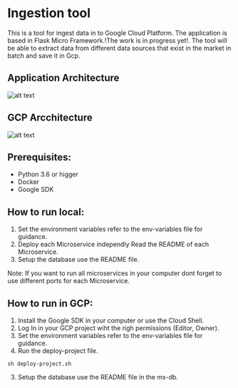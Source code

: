 # Ingestion tool

This is a tool for ingest data in to Google Cloud Platform. The application is based in Flask Micro Framework.!The work is in progress yet!.
The tool will be able to extract data from different data sources that exist in the market in batch and save it in Gcp.

## Application Architecture

![alt text](https://github.com/[username]/[reponame]/blob/[branch]/image.jpg?raw=true)

## GCP Arcchitecture

![alt text](https://github.com/[username]/[reponame]/blob/[branch]/image.jpg?raw=true)

## Prerequisites:
* Python 3.6 or higger
* Docker
* Google SDK

## How to run local:
1. Set the environment variables refer to the env-variables file for guidance.
2. Deploy each Microservice independly Read the README of each Microservice.
3. Setup the database use the README file.

Note: If you want to run all microservices in your computer dont forget to use different ports for each Microservice.

## How to run in GCP:
1. Install the Google SDK in your computer or use the Cloud Shell.
2. Log In in your GCP project wiht the righ permissions (Editor, Owner).
1. Set the environment variables refer to the env-variables file for guidance.
2. Run the deploy-project file.
```
sh deploy-project.sh
```
3. Setup the database use the README file in the ms-db.